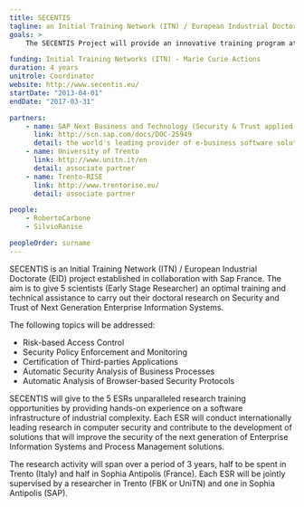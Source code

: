 ```yaml
---
title: SECENTIS
tagline: an Initial Training Network (ITN) / European Industrial Doctorate (EID) project established in collaboration with Sap France. The aim is to give 5 scientists (Early Stage Researcher) an optimal training and technical assistance to carry out their doctoral research on Security and Trust of Next Generation Enterprise Information Systems.
goals: >
    The SECENTIS Project will provide an innovative training program at the Doctoral level to educate a new generation of security experts capable to tackle the scientific and technical challenges raised by the combination of new technologies (e.g., cloud computing, mobile applications, and the Software-as-a-Service paradigm) and to manage the impact of these changes in industry.

funding: Initial Training Networks (ITN) - Marie Curie Actions
duration: 4 years
unitrole: Coordinator
website: http://www.secentis.eu/
startDate: "2013-04-01"
endDate: "2017-03-31"

partners:
    - name: SAP Next Business and Technology (Security & Trust applied research department in Sophia-Antipolis)
      link: http://scn.sap.com/docs/DOC-25949
      detail: the world's leading provider of e-business software solutions
    - name: University of Trento
      link: http://www.unitn.it/en
      detail: associate partner
    - name: Trento-RISE
      link: http://www.trentorise.eu/
      detail: associate partner

people:
    - RobertoCarbone
    - SilvioRanise

peopleOrder: surname
---
```


SECENTIS is an Initial Training Network (ITN) / European Industrial Doctorate (EID) project established in collaboration with Sap France.
The aim is to give 5 scientists (Early Stage Researcher) an optimal training and technical assistance to carry out their doctoral research on Security and Trust of Next Generation Enterprise Information Systems.

The following topics will be addressed:
* Risk-based Access Control
* Security Policy Enforcement and Monitoring
* Certification of Third-parties Applications
* Automatic Security Analysis of Business Processes
* Automatic Analysis of Browser-based Security Protocols

SECENTIS will give to the 5 ESRs unparalleled research training opportunities by providing hands-on experience on a software infrastructure of industrial complexity. Each ESR will conduct internationally leading research in computer security and contribute to the development of solutions that will improve the security of the next generation of Enterprise Information Systems and Process Management solutions.

The research activity will span over a period of 3 years, half to be spent in Trento (Italy) and half in Sophia Antipolis (France). Each ESR will be jointly supervised by a researcher in Trento (FBK or UniTN) and one in Sophia Antipolis (SAP).
